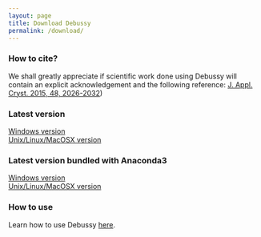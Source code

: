 ```yaml
---
layout: page
title: Download Debussy
permalink: /download/
---
```


### How to cite?
We shall greatly appreciate if scientific work done using Debussy will contain an explicit acknowledgement and the following reference:
[J. Appl. Cryst. 2015, 48, 2026-2032](https://doi.org/10.1107/S1600576715020488 "DEBUSSY 2.0: the new release"))

### Latest version

[Windows version](https://sourceforge.net/projects/debussy/files/2.2/WINDOWS/)<br>
[Unix/Linux/MacOSX version](https://sourceforge.net/projects/debussy/files/2.2/UNIX-LINUX-MACOSX/)<br>

### Latest version bundled with Anaconda3

[Windows version](https://sourceforge.net/project/debussy/files/2.2/2.2_ANACONDA_PYTHON/WINDOWS/Debussy_v2_2_WIN.zip)<br>
[Unix/Linux/MacOSX version](https://sourceforge.net/project/debussy/files/2.2/2.2_ANACONDA_PYTHON/UNIX-LINUX-MACOSX/DEBUSSY_v2.2.zip)<br>

### How to use
Learn how to use Debussy [here](https://debyeusersystem.github.io/getting-started/ "Getting Started").

